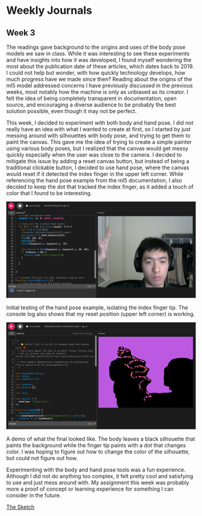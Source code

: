 # Weekly Journals

## Week 3

The readings gave background to the origins and uses of the body pose models we saw in class. While it was interesting to see these experiments and have insights into how it was developed, I found myself wondering the most about the publication date of these articles, which dates back to 2019. I could not help but wonder, with how quickly technology develops, how much progress have we made since then? Reading about the origins of the ml5 model addressed concerns I have previously discussed in the previous weeks, most notably how the machine is only as unbiased as its creator. I felt the idea of being completely transparent in documentation, open source, and encouraging a diverse audience to be probably the best solution possible, even though it may not be perfect. 

This week, I decided to experiment with both body and hand pose. I did not really have an idea with what I wanted to create at first, so I started by just messing around with silhouettes with body pose, and trying to get them to paint the canvas. This gave me the idea of trying to create a simple painter using various body poses, but I realized that the canvas would get messy quickly especially when the user was close to the camera. I decided to mitigate this issue by adding a reset canvas button, but instead of being a traditional clickable button, I decided to use hand pose, where the canvas would reset if it detected the index finger in the upper left corner. While referencing the hand pose example from the ml5 documentation, I also decided to keep the dot that tracked the index finger, as it added a touch of color that I found to be interesting. 

![image](handPoseTest.png)

Initial testing of the hand pose example, isolating the index finger tip. The console log also shows that my reset position (upper left corner) is working. 

![image](bodyPaintFinal.png)

A demo of what the final looked like. The body leaves a black silhouette that paints the background while the finger tip paints with a dot that changes color. I was hoping to figure out how to change the color of the silhouette, but could not figure out how. 

Experimenting with the body and hand pose tools was a fun experience. Although I did not do anything too complex, it felt pretty cool and satisfying to use and just mess around with. My assignment this week was probably more a proof of concept or learning experience for something I can consider in the future. 

[The Sketch](https://editor.p5js.org/rqu/sketches/T3-IqUhw6)
